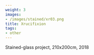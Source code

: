 ```yaml
---
weight: 3
images:
- /images/stained/xr03.png
title: Xrucifixion
tags:
- other
---
```

Stained-glass project, 210x200cm, 2018
